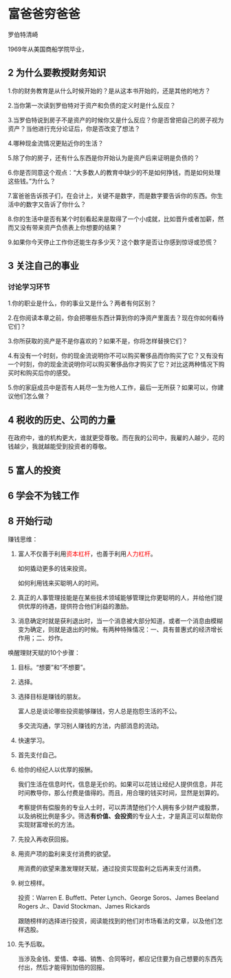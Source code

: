 # 富爸爸穷爸爸

罗伯特清崎

1969年从美国商船学院毕业，

## 2 为什么要教授财务知识

1.你的财务教育是从什么时候开始的？是从这本书开始的，还是其他的地方？

2.当你第一次读到罗伯特对于资产和负债的定义时是什么反应？

3.当罗伯特说到房子不是资产的时候你又是什么反应？你是否曾把自己的房子视为资产？当他进行充分论证后，你是否改变了想法？

4.哪种现金流情况更贴近你的生活？

5.除了你的房子，还有什么东西是你开始认为是资产后来证明是负债的？

6.你是否同意这个观点：“大多数人的教育中缺少的不是如何挣钱，而是如何处理这些钱。”为什么？

7.富爸爸告诉孩子们，在会计上，关键不是数字，而是数字要告诉你的东西。你生活中的数字又告诉了你什么？

8.你的生活中是否有某个时刻看起来是取得了一个小成就，比如晋升或者加薪，然而又没有带来资产负债表上你想要的结果？

9.如果你今天停止工作你还能生存多少天？这个数字是否让你感到惊讶或恐慌？

## 3 关注自己的事业

### 讨论学习环节

1.你的职业是什么，你的事业又是什么？两者有何区别？

2.在你阅读本章之前，你会把哪些东西计算到你的净资产里面去？现在你如何看待它们？

3.你所获取的资产是不是你喜欢的？如果不是，你将怎样替换它们？

4.有没有一个时刻，你的现金流说明你不可以购买奢侈品而你购买了它？又有没有一个时刻，你的现金流说明你可以购买奢侈品你才购买了它？对比这两种情况下购买时和购买后你的感受。

5.你的家庭成员中是否有人耗尽一生为他人工作，最后一无所获？如果可以，你建议他们怎么做？

## 4 税收的历史、公司的力量



在政府中，谁的机构更大，谁就更受尊敬。而在我的公司中，我雇的人越少，花的钱越少，我就越能受到投资者的尊敬。

## 5 富人的投资

##  6 学会不为钱工作

## 8 开始行动

赚钱思维：

1. 富人不仅善于利用<font color=red>资本杠杆</font>，也善于利用<font color=red>人力杠杆</font>。

   如何撬动更多的钱来投资。

   如何利用钱来买聪明人的时间。

2. 真正的人事管理技能是在某些技术领域能够管理比你更聪明的人，并给他们提供优厚的待遇，提供符合他们利益的激励。
3. 消息确定时就是获利退出时，当一个消息被大部分知道，或者一个消息由模糊变为确定，则就是退出的时候。有两种特殊情况：一、具有普惠式的经济增长作用；二、炒作。



唤醒理财天赋的10个步骤：

1. 目标。“想要”和“不想要”。

2. 选择。

3. 选择目标是赚钱的朋友。

   富人总是谈论哪些投资能够赚钱，穷人总是抱怨生活的不公。

   多交流沟通，学习别人赚钱的方法，内部消息的流动。

4. 快速学习。
5. 首先支付自己。

6. 给你的经纪人以优厚的报酬。

   我们生活在信息时代，信息是无价的。如果可以花钱让经纪人提供信息，并花时间教导你，那么付费是值得的。而且，用合理的钱买时间，显然是划算的。

   考察提供有偿服务的专业人士时，可以弄清楚他们个人拥有多少财产或股票，以及纳税比例是多少。筛选**有价值、会投资**的专业人士，才是真正可以帮助你实现财富增长的方法。

7. 先投入再收获回报。

8. 用资产项的盈利来支付消费的欲望。

   用消费的欲望来激发理财天赋，通过投资实现盈利之后再来支付消费。

9. 树立榜样。

   投资：Warren E. Buffett、Peter Lynch、George Soros、James Beeland Rogers Jr.、David Stockman、James Rickards

   跟随榜样的选择进行投资，阅读能找到的他们对市场看法的文章，以及他们怎样选股。

10. 先予后取。

    当涉及金钱、爱情、幸福、销售、合同等时，都应记住要为自己想要的东西先付出，然后才能得到加倍的回报。

    

